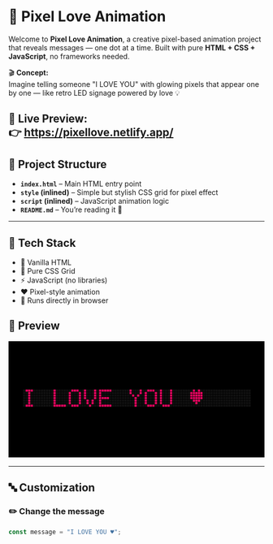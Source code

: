 # 💖 Pixel Love Animation 

Welcome to **Pixel Love Animation**, a creative pixel-based animation project that reveals messages — one dot at a time. Built with pure **HTML + CSS + JavaScript**, no frameworks needed.

🎬 **Concept:**  
Imagine telling someone "I LOVE YOU" with glowing pixels that appear one by one — like retro LED signage powered by love 💡

🔗 **Live Preview:**  
👉 https://pixellove.netlify.app/
---

## 📂 Project Structure

- **`index.html`** – Main HTML entry point
- **`style` (inlined)** – Simple but stylish CSS grid for pixel effect
- **`script` (inlined)** – JavaScript animation logic
- **`README.md`** – You’re reading it 💬

---

## 🚀 Tech Stack

- 🧱 Vanilla HTML
- 🎨 Pure CSS Grid
- ⚡️ JavaScript (no libraries)
- ❤️ Pixel-style animation
- 🚀 Runs directly in browser
## 📸 Preview

![preview](./ilove.jpg)

---

## 🔤 Customization

### ✏️ Change the message
```js
const message = "I LOVE YOU ♥";
